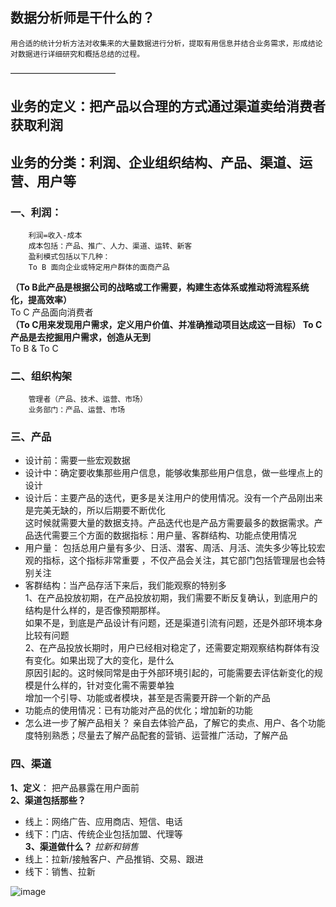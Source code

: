 ## 数据分析师是干什么的？
    用合适的统计分析方法对收集来的大量数据进行分析，提取有用信息并结合业务需求，形成结论对数据进行详细研究和概括总结的过程。
————————————

## 业务的定义：把产品以合理的方式通过渠道卖给消费者获取利润

## 业务的分类：利润、企业组织结构、产品、渠道、运营、用户等

### 一、利润：
        利润=收入-成本
        成本包括：产品、推广、人力、渠道、运转、新客
        盈利模式包括以下几种：
        To B 面向企业或特定用户群体的面商产品
   **（To B此产品是根据公司的战略或工作需要，构建生态体系或推动将流程系统化，提高效率）** <br>
        To C  产品面向消费者 <br>
   **（To C用来发现用户需求，定义用户价值、并准确推动项目达成这一目标） To C产品是去挖掘用户需求，创造从无到**<br>
        To B & To C
        
 ### 二、组织构架
        管理者（产品、技术、运营、市场）
        业务部门：产品、运营、市场
        
 
 ### 三、产品
   * 设计前：需要一些宏观数据
   * 设计中：确定要收集那些用户信息，能够收集那些用户信息，做一些埋点上的设计
   * 设计后：主要产品的迭代，更多是关注用户的使用情况。没有一个产品刚出来是完美无缺的，所以后期要不断优化<br>
这时候就需要大量的数据支持。产品迭代也是产品方需要最多的数据需求。产品迭代需要三个方面的数据指标：用户量、客群结构、功能点使用情况
   * 用户量：
 包括总用户量有多少、日活、潜客、周活、月活、流失多少等比较宏观的指标，这个指标非常重要  ，不仅产品会关注，其它部门包括管理层也会特别关注<br>
   * 客群结构：当产品存活下来后，我们能观察的特别多<br>
      1、在产品投放初期，在产品投放初期，我们需要不断反复确认，到底用户的结构是什么样的，是否像预期那样。<br>
    如果不是，到底是产品设计有问题，还是渠道引流有问题，还是外部环境本身比较有问题<br>
      2、在产品投放长期时，用户已经相对稳定了，还需要定期观察结构群体有没有变化。如果出现了大的变化，是什么<br>
    原因引起的。这时候同常是由于外部环境引起的，可能需要去评估新变化的规模是什么样的，针对变化需不需要单独<br>
    增加一个引导、功能或者模块，甚至是否需要开辟一个新的产品<br>
   * 功能点的使用情况：已有功能对产品的优化；增加新的功能
   * 怎么进一步了解产品相关？
  亲自去体验产品，了解它的卖点、用户、各个功能度特别熟悉；尽量去了解产品配套的营销、运营推广活动，了解产品<br>


### 四、渠道
**1、定义**： 把产品暴露在用户面前<br>
**2、渠道包括那些？**
* 线上：网络广告、应用商店、短信、电话
* 线下：门店、传统企业包括加盟、代理等<br>
**3、渠道做什么？**
*拉新和销售*
* 线上：拉新/接触客户、产品推销、交易、跟进
* 线下：销售、拉新

![image](https://github.com/taoyupan/-/images/v2-164b85a4dd3540d5708e3cf0ba7eddad_hd.jpg)
    
   

        
    
    

